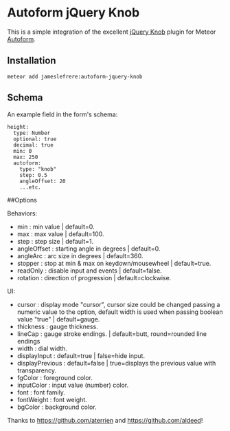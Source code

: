# Autoform jQuery Knob

This is a simple integration of the excellent [jQuery Knob](https://github.com/aterrien/jQuery-Knob/) plugin for Meteor [Autoform](https://github.com/aldeed/meteor-autoform). 

## Installation

    meteor add jameslefrere:autoform-jquery-knob

## Schema

An example field in the form's schema:

    height:
      type: Number
      optional: true
      decimal: true
      min: 0
      max: 250
      autoform:
        type: "knob"
        step: 0.5
        angleOffset: 20
        ...etc.

##Options

Behaviors:
* min : min value | default=0.
* max : max value | default=100.
* step : step size | default=1.
* angleOffset : starting angle in degrees | default=0.
* angleArc : arc size in degrees | default=360.
* stopper : stop at min & max on keydown/mousewheel | default=true.
* readOnly : disable input and events | default=false.
* rotation : direction of progression | default=clockwise.

UI:
* cursor : display mode "cursor", cursor size could be changed passing a numeric value to the option, default width is used when passing boolean value "true" | default=gauge.
* thickness : gauge thickness.
* lineCap : gauge stroke endings. | default=butt, round=rounded line endings
* width : dial width.
* displayInput : default=true | false=hide input.
* displayPrevious : default=false | true=displays the previous value with transparency.
* fgColor : foreground color.
* inputColor : input value (number) color.
* font : font family.
* fontWeight : font weight.
* bgColor : background color.

Thanks to https://github.com/aterrien and https://github.com/aldeed!